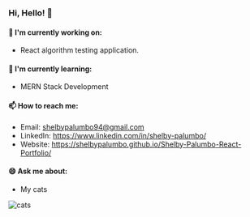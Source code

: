 ### Hi, Hello! 👋

#### 🔭 I'm currently working on:

- React algorithm testing application.

#### 🌱 I'm currently learning:

- MERN Stack Development

#### 📫 How to reach me:

- Email: shelbypalumbo94@gmail.com
- LinkedIn: https://www.linkedin.com/in/shelby-palumbo/
- Website: https://shelbypalumbo.github.io/Shelby-Palumbo-React-Portfolio/

#### 😄 Ask me about:

- My cats

![cats](https://media.giphy.com/media/PekRU0CYIpXS8/giphy.gif)

  <!--
  **shelbypalumbo/shelbypalumbo** is a ✨ _special_ ✨ repository because its `README.md` (this file) appears on your GitHub profile.

Here are some ideas to get you started:

- 🔭 I’m currently working on ...
- 🌱 I’m currently learning ...
- 👯 I’m looking to collaborate on ...
- 🤔 I’m looking for help with ...
- 💬 Ask me about ...
- 📫 How to reach me: ...
- 😄 Pronouns: ...
- ⚡ Fun fact: ...
  -->
